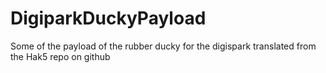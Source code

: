 # DigiparkDuckyPayload
Some of the payload of the rubber ducky for the digispark translated from the Hak5 repo on github
